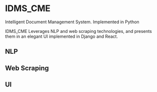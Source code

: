 # IDMS_CME
Intelligent Document Management System. Implemented in Python

IDMS_CME Leverages NLP and web scraping technologies, and presents them in an elegant UI implemented in Django and React.

## NLP

## Web Scraping

## UI

